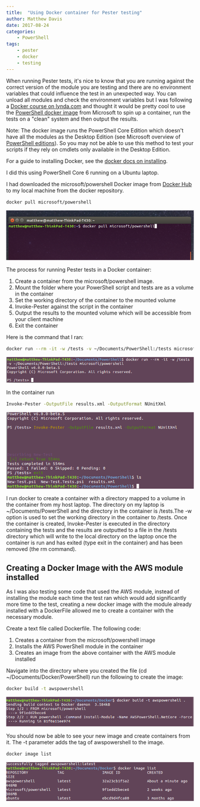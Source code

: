```yaml
---
title:  "Using Docker container for Pester testing"
author: Matthew Davis
date: 2017-08-24
categories: 
    - PowerShell
tags:
    - pester
    - docker
    - testing
---
```


When running Pester tests, it's nice to know that you are running against the correct version of the module you are testing and there are no environment variables that could influence the test in an unexpected way. You can unload all modules and check the environment variables but I was following a [Docker course on lynda.com] and thought it would be pretty cool to use the [PowerShell docker image] from Microsoft to spin up a container, run the tests on a "clean" system and then output the results. 

Note: The docker image runs the PowerShell Core Edition which doesn't have all the modules as the Desktop Edition (see Microsoft overview of [PowerShell editions]). 
So you may not be able to use this method to test your scripts if they rely on cmdlets only available in the Desktop Edition.

For a guide to installing Docker, see the [docker docs on installing].

I did this using PowerShell Core 6 running on a Ubuntu laptop.

I had downloaded the microsoft/powershell Docker image from [Docker Hub] to my local machine from the docker repository.

```bash
docker pull microsoft/powershell
```

![download the powershell image from docker hub](/images/pester-docker/docker-pull-powershell.png)

The process for running Pester tests in a Docker container:
1. Create a container from the microsoft/powershell image.
2. Mount the folder where your PowerShell script and tests are as a volume in the container
3. Set the working directory of the container to the mounted volume
3. Invoke-Pester against the script in the container 
4. Output the results to the mounted volume which will be accessible from your client machine
5. Exit the container

Here is the command that I ran:

```bash
docker run --rm -it -w /tests -v ~/Documents/PowerShell:/tests microsoft/powershell
```
![docker run](/images/pester-docker/docker-run.png)

In the container run
 ```bash
 Invoke-Pester -OutputFile results.xml -OutputFormat NUnitXml
```

![invoke-pester with outputfile](/images/pester-docker/invoke-pester.png)

I run docker to create a container with a directory mapped to a volume in the container from my host laptop. The directory on my laptop is ~/Documents/PowerShell and the directory in the container is /tests.The -w option is used to set the working directory in the container to /tests.
Once the container is created, Invoke-Pester is executed in the directory containing the tests and the results are outputted to a file in the /tests directory which will write to the local directory on the laptop once the container is run and has exited (type exit in the container) and has been removed (the rm command).

## Creating a Docker Image with the AWS module installed

As I was also testing some code that used the AWS module, instead of installing the module each time the test ran which would add significantly more time to the test, creating a new docker image with the module already installed with a DockerFile allowed me to create a container with the necessary module. 

Create a text file called Dockerfile.
The following code:
1. Creates a container from the microsoft/powershell image
2. Installs the AWS PowerShell module in the container
3. Creates an image from the above container with the AWS module installed

<script src="https://gist.github.com/MatthewJDavis/1aef9a47bc804b5a8e118a97b3ec32b8.js"></script>

Navigate into the directory where you created the file (cd ~/Documents/Docker/PowerShell) run the following to create the image:

```bash
docker build -t awspowershell
```
![build the docker file](/images/pester-docker/docker-build.png)

You should now be able to see your new image and create containers from it.
The -t parameter adds the tag of awspowershell to the image.

```bash
docker image list
```
![docker image list](/images/pester-docker/docker-image-list.png)

[PowerShell docker image]: https://hub.docker.com/r/microsoft/powershell/
[Docker course on lynda.com]: https://www.lynda.com/Docker-tutorials/Learning-Docker/485649-2.html
[PowerShell editions]: https://docs.microsoft.com/en-us/powershell/gallery/psget/script/scriptwithpseditionsupport
[Docker Hub]: https://hub.docker.com/
[docker docs on installing]: https://docs.docker.com/engine/installation/#desktop

